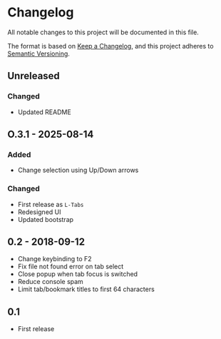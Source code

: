 # Changelog

All notable changes to this project will be documented in this file.

The format is based on [Keep a Changelog](https://keepachangelog.com/en/1.1.0/),
and this project adheres to [Semantic Versioning](https://semver.org/spec/v2.0.0.html).

## Unreleased

### Changed

- Updated README

## O.3.1 - 2025-08-14

### Added

- Change selection using Up/Down arrows

### Changed

- First release as `L-Tabs`
- Redesigned UI
- Updated bootstrap

## 0.2 - 2018-09-12

- Change keybinding to F2
- Fix file not found error on tab select
- Close popup when tab focus is switched
- Reduce console spam
- Limit tab/bookmark titles to first 64 characters

## 0.1

- First release
